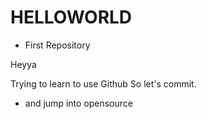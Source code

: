 # HELLOWORLD
- First Repository

Heyya  

Trying to learn to use Github
So let's commit.
* and jump into opensource

